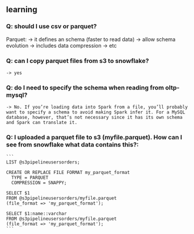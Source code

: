 ## learning

### Q: should I use csv or parquet?

Parquet:
    -> it defines an schema (faster to read data)
    -> allow schema evolution
    -> includes data compression
    -> etc

### Q: can I copy parquet files from s3 to snowflake?
    -> yes

### Q: do I need to specify the schema when reading from oltp-mysql?
    -> No. If you’re loading data into Spark from a file, you’ll probably want to specify a schema to avoid making Spark infer it. For a MySQL database, however, that’s not necessary since it has its own schema and Spark can translate it.

### Q: I uploaded a parquet file to s3 (myfile.parquet). How can I see from snowflake what data contains this?:

    ```
    LIST @s3pipelineusersorders;

    CREATE OR REPLACE FILE FORMAT my_parquet_format
      TYPE = PARQUET
      COMPRESSION = SNAPPY;

    SELECT $1
    FROM @s3pipelineusersorders/myfile.parquet
    (file_format => 'my_parquet_format');

    SELECT $1:name::varchar
    FROM @s3pipelineusersorders/myfile.parquet
    (file_format => 'my_parquet_format');
    ```